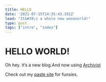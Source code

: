 ```yaml
---
title: HELLO
date: '2021-07-15T14:35:43.391Z'
lead: "It&#39;s a whole new wooooorld!"
type: post
tags: ["intro", "index"]
---
```


# HELLO WORLD!
Oh hey. It’s a new blog.And now using [Archivist]()

Check out my [paste site]() for funsies.
